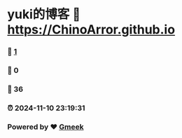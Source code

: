 # yuki的博客 :link: https://ChinoArror.github.io 
### :page_facing_up: [1](https://ChinoArror.github.io/tag.html) 
### :speech_balloon: 0 
### :hibiscus: 36 
### :alarm_clock: 2024-11-10 23:19:31 
### Powered by :heart: [Gmeek](https://github.com/Meekdai/Gmeek)
